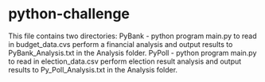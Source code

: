 # python-challenge
This file contains two directories:
            PyBank - python program main.py to read in budget_data.cvs perform a financial analysis and output results to PyBank_Analysis.txt in the Analysis folder.
            PyPoll - python program main.py to read in election_data.csv perform election result analysis and output results to Py_Poll_Analysis.txt in the Analysis folder.
